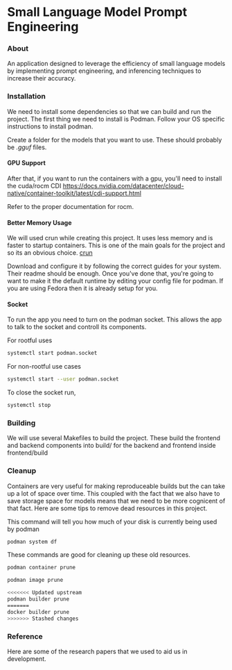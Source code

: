 Small Language Model Prompt Engineering
=======

### About
An application designed to leverage the efficiency of small language models by implementing prompt engineering, and inferencing techniques to increase their accuracy.

### Installation
We need to install some dependencies so that we can build and run the project. The first thing we need to install is Podman.
Follow your OS specific instructions to install podman.

Create a folder for the models that you want to use. These should probably be *.gguf* files.

#### GPU Support
After that, if you want to run the containers with a gpu, you'll need to install the cuda/rocm CDI 
https://docs.nvidia.com/datacenter/cloud-native/container-toolkit/latest/cdi-support.html

Refer to the proper documentation for rocm.

#### Better Memory Usage
We will used crun while creating this project. It uses less memory and is faster to startup containers. This is one of the main goals for the project and so its an obvious choice.
[crun](https://github.com/containers/crun)

Download and configure it by following the correct guides for your system. Their readme should be enough. 
Once you've done that, you're going to want to make it the default runtime by editing your config file for podman. If you are using Fedora then it is already setup for you.

#### Socket
To run the app you need to turn on the podman socket. This allows the app to talk to the socket and controll its components.

For rootful uses
```bash
systemctl start podman.socket
```

For non-rootful use cases
```bash
systemctl start --user podman.socket
```

To close the socket run,
```bash
systemctl stop
```

### Building
We will use several Makefiles to build the project. These build the frontend and backend components into build/ for the backend and frontend inside frontend/build

### Cleanup
Containers are very useful for making reproduceable builds but the can take up a lot of space over time. This coupled with the fact that we also have to save storage space for models means that we need to be more cognicent of that fact. Here are some tips to remove dead resources in this project.

This command will tell you how much of your disk is currently being used by podman
```bash
podman system df
```

These commands are good for cleaning up these old resources.
```bash
podman container prune
```
```bash
podman image prune
```
```bash
<<<<<<< Updated upstream
podman builder prune
=======
docker builder prune
>>>>>>> Stashed changes
```

### Reference
Here are some of the research papers that we used to aid us in development.

